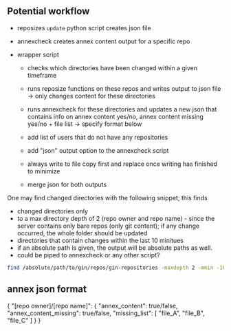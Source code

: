 
## Potential workflow

- reposizes `update` python script creates json file
- annexcheck creates annex content output for a specific repo

- wrapper script
  - checks which directories have been changed within a given timeframe
  - runs reposize functions on these repos and writes output to json file -> only changes content for these directories
  - runs annexcheck for these directories and updates a new json that contains info on annex content yes/no, annex content missing yes/no + file list -> specify format below
  - add list of users that do not have any repositories
  - add "json" output option to the annexcheck script

  - always write to file copy first and replace once writing has finished to minimize
  - merge json for both outputs

One may find changed directories with the following snippet; this finds
- changed directories only
- to a max directory depth of 2 (repo owner and repo name) - since the server contains only bare repos (only git content); if any change occurred, the whole folder should be updated
- directories that contain changes within the last 10 minitues
- if an absolute path is given, the output will be absolute paths as well.
- could be piped to annexcheck or any other script?
```bash
find /absolute/path/to/gin/repos/gin-repositories -maxdepth 2 -mmin -10 -type d
```

## annex json format

{
  "[repo owner]/[repo name]": {
    "annex_content": true/false,
    "annex_content_missing": true/false,
    "missing_list": [
      "file_A",
      "file_B",
      "file_C"
    ]
  }
}
